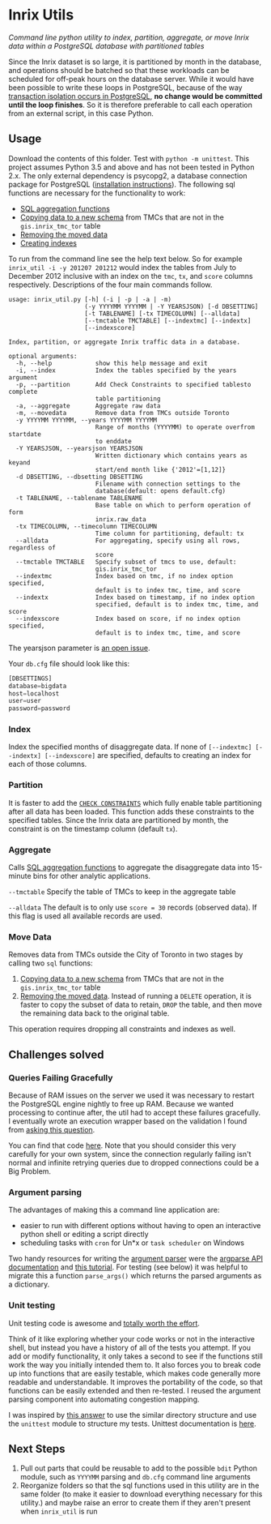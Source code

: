 # Inrix Utils
*Command line python utility to index, partition, aggregate, or move Inrix data within a PostgreSQL database with partitioned tables*

Since the Inrix dataset is so large, it is partitioned by month in the database, and operations should be batched so that these workloads can be scheduled for off-peak hours on the database server. While it would have been possible to write these loops in PostgreSQL, because of the way [transaction isolation occurs in PostgreSQL](http://dba.stackexchange.com/a/145785/101712), **no change would be committed until the loop finishes**. So it is therefore preferable to call each operation from an external script, in this case Python.

## Usage
Download the contents of this folder. Test with `python -m unittest`. This project assumes Python 3.5 and above and has not been tested in Python 2.x. The only external dependency is psycopg2, a database connection package for PostgreSQL ([installation instructions](http://initd.org/psycopg/docs/install.html#install-from-a-package)). The following sql functions are necessary for the functionality to work: 
- [SQL aggregation functions](../../sql/aggregation/agg_extract_hour_functions.sql)
- [Copying data to a new schema](../../sql/move_data.sql) from TMCs that are not in the `gis.inrix_tmc_tor` table 
- [Removing the moved data](../../sql/remove_outside_data.sql)
- [Creating indexes](../../sql/raw_indexes/)

To run from the command line see the help text below. So for example `inrix_util -i -y 201207 201212` would index the tables from July to December 2012 inclusive with an index on the `tmc`, `tx`, and `score` columns respectively. Descriptions of the four main commands follow.
```shell
usage: inrix_util.py [-h] (-i | -p | -a | -m)
                     (-y YYYYMM YYYYMM | -Y YEARSJSON) [-d DBSETTING]
                     [-t TABLENAME] [-tx TIMECOLUMN] [--alldata]
                     [--tmctable TMCTABLE] [--indextmc] [--indextx]
                     [--indexscore]

Index, partition, or aggregate Inrix traffic data in a database.

optional arguments:
  -h, --help            show this help message and exit
  -i, --index           Index the tables specified by the years argument
  -p, --partition       Add Check Constraints to specified tablesto complete
                        table partitioning
  -a, --aggregate       Aggregate raw data
  -m, --movedata        Remove data from TMCs outside Toronto
  -y YYYYMM YYYYMM, --years YYYYMM YYYYMM
                        Range of months (YYYYMM) to operate overfrom startdate
                        to enddate
  -Y YEARSJSON, --yearsjson YEARSJSON
                        Written dictionary which contains years as keyand
                        start/end month like {'2012'=[1,12]}
  -d DBSETTING, --dbsetting DBSETTING
                        Filename with connection settings to the
                        database(default: opens default.cfg)
  -t TABLENAME, --tablename TABLENAME
                        Base table on which to perform operation of form
                        inrix.raw_data
  -tx TIMECOLUMN, --timecolumn TIMECOLUMN
                        Time column for partitioning, default: tx
  --alldata             For aggregating, specify using all rows, regardless of
                        score
  --tmctable TMCTABLE   Specify subset of tmcs to use, default:
                        gis.inrix_tmc_tor
  --indextmc            Index based on tmc, if no index option specified,
                        default is to index tmc, time, and score
  --indextx             Index based on timestamp, if no index option
                        specified, default is to index tmc, time, and score
  --indexscore          Index based on score, if no index option specified,
                        default is to index tmc, time, and score
```

The yearsjson parameter is [an open issue](https://github.com/CityofToronto/bdit_data-sources/issues/1).

Your `db.cfg` file should look like this:
```python
[DBSETTINGS]
database=bigdata
host=localhost
user=user
password=password
```

### Index
Index the specified months of disaggregate data. If none of `[--indextmc] [--indextx] [--indexscore]` are specified, defaults to creating an index for each of those columns. 

### Partition
It is faster to add the [`CHECK CONSTRAINTS`](https://www.postgresql.org/docs/current/static/ddl-partitioning.html#DDL-PARTITIONING-IMPLEMENTATION) which fully enable table partitioning after all data has been loaded. This function adds these constraints to the specified tables. Since the Inrix data are partitioned by month, the constraint is on the timestamp column (default `tx`).

### Aggregate
Calls [SQL aggregation functions](../../sql/aggregation/agg_extract_hour_functions.sql) to aggregate the disaggregate data into 15-minute bins for other analytic applications.

`--tmctable`
Specify the table of TMCs to keep in the aggregate table

`--alldata`
The default is to only use `score = 30` records (observed data). If this flag is used all available records are used.

### Move Data
Removes data from TMCs outside the City of Toronto in two stages by calling two `sql` functions:
1. [Copying data to a new schema](../../sql/move_data.sql) from TMCs that are not in the `gis.inrix_tmc_tor` table 
2. [Removing the moved data](../../sql/remove_outside_data.sql). Instead of running a `DELETE` operation, it is faster to copy the subset of data to retain, `DROP` the table, and then move the remaining data back to the original table. 

This operation requires dropping all constraints and indexes as well.

## Challenges solved

### Queries Failing Gracefully
Because of RAM issues on the server we used it was necessary to restart the PostgreSQL engine nightly to free up RAM. Because we wanted processing to continue after, the util had to accept these failures gracefully. I eventually wrote an execution wrapper based on the validation I found from [asking this question](http://softwareengineering.stackexchange.com/q/334518/251322). 

You can find that code [here](https://github.com/CityofToronto/bdit_data-sources/blob/423b5534b0de6f87d7d436b710aeb4840b37a4e5/inrix/python/inrix_utils/utils.py#L54-L63). Note that you should consider this very carefully for your own system, since the connection regularly failing isn't normal and infinite retrying queries due to dropped connections could be a Big Problem.

### Argument parsing

The advantages of making this a command line application are: 
- easier to run with different options without having to open an interactive python shell or editing a script directly
- scheduling tasks with `cron` for Un*x or `task scheduler` on Windows

Two handy resources for writing the [argument parser](https://github.com/CityofToronto/bdit_data-sources/blob/423b5534b0de6f87d7d436b710aeb4840b37a4e5/inrix/python/inrix_utils/inrix_util.py#L109) were the [argparse API documentation](https://docs.python.org/3/library/argparse.html) and [this tutorial](https://docs.python.org/3/howto/argparse.html). For testing (see below) it was helpful to migrate this a function `parse_args()` which returns the parsed arguments as a dictionary.

### Unit testing

Unit testing code is awesome and [totally worth the effort](http://stackoverflow.com/a/67500/4047679).

Think of it like exploring whether your code works or not in the interactive shell, but instead you have a history of all of the tests you attempt. If you add or modify functionality, it only takes a second to see if the functions still work the way you initially intended them to.
It also forces you to break code up into functions that are easily testable, which makes code generally more readable and understandable. It improves the portability of the code, so that functions can be easily extended and then re-tested. I reused the argument parsing component into automating congestion mapping. 

I was inspired by [this answer](http://stackoverflow.com/a/24266885/4047679) to use the similar directory structure and use the `unittest` module to structure my tests. Unittest documentation is [here](https://docs.python.org/3.5/library/unittest.html#).

## Next Steps

1. Pull out parts that could be reusable to add to the possible `bdit` Python module, such as `YYYYMM` parsing and `db.cfg` command line arguments
2. Reorganize folders so that the sql functions used in this utility are in the same folder (to make it easier to download everything necessary for this utility.) and maybe raise an error to create them if they aren't present when `inrix_util` is run
